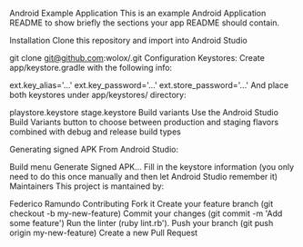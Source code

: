 Android Example Application
This is an example Android Application README to show briefly the sections your app README should contain.

Installation
Clone this repository and import into Android Studio

git clone git@github.com:wolox/<reponame>.git
Configuration
Keystores:
Create app/keystore.gradle with the following info:

ext.key_alias='...'
ext.key_password='...'
ext.store_password='...'
And place both keystores under app/keystores/ directory:

playstore.keystore
stage.keystore
Build variants
Use the Android Studio Build Variants button to choose between production and staging flavors combined with debug and release build types

Generating signed APK
From Android Studio:

Build menu
Generate Signed APK...
Fill in the keystore information (you only need to do this once manually and then let Android Studio remember it)
Maintainers
This project is mantained by:

Federico Ramundo
Contributing
Fork it
Create your feature branch (git checkout -b my-new-feature)
Commit your changes (git commit -m 'Add some feature')
Run the linter (ruby lint.rb').
Push your branch (git push origin my-new-feature)
Create a new Pull Request
